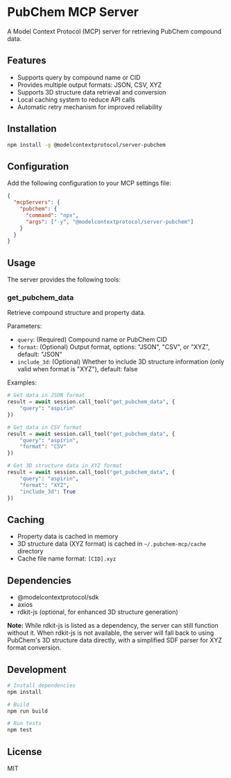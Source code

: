 # PubChem MCP Server

A Model Context Protocol (MCP) server for retrieving PubChem compound data.

## Features

- Supports query by compound name or CID
- Provides multiple output formats: JSON, CSV, XYZ
- Supports 3D structure data retrieval and conversion
- Local caching system to reduce API calls
- Automatic retry mechanism for improved reliability

## Installation

```bash
npm install -g @modelcontextprotocol/server-pubchem
```

## Configuration

Add the following configuration to your MCP settings file:

```json
{
  "mcpServers": {
    "pubchem": {
      "command": "npx",
      "args": ["-y", "@modelcontextprotocol/server-pubchem"]
    }
  }
}
```

## Usage

The server provides the following tools:

### get_pubchem_data

Retrieve compound structure and property data.

Parameters:
- `query`: (Required) Compound name or PubChem CID
- `format`: (Optional) Output format, options: "JSON", "CSV", or "XYZ", default: "JSON"
- `include_3d`: (Optional) Whether to include 3D structure information (only valid when format is "XYZ"), default: false

Examples:

```python
# Get data in JSON format
result = await session.call_tool("get_pubchem_data", {
    "query": "aspirin"
})

# Get data in CSV format
result = await session.call_tool("get_pubchem_data", {
    "query": "aspirin",
    "format": "CSV"
})

# Get 3D structure data in XYZ format
result = await session.call_tool("get_pubchem_data", {
    "query": "aspirin",
    "format": "XYZ",
    "include_3d": True
})
```

## Caching

- Property data is cached in memory
- 3D structure data (XYZ format) is cached in `~/.pubchem-mcp/cache` directory
- Cache file name format: `[CID].xyz`

## Dependencies

- @modelcontextprotocol/sdk
- axios
- rdkit-js (optional, for enhanced 3D structure generation)

**Note:** While rdkit-js is listed as a dependency, the server can still function without it. When rdkit-js is not available, the server will fall back to using PubChem's 3D structure data directly, with a simplified SDF parser for XYZ format conversion.

## Development

```bash
# Install dependencies
npm install

# Build
npm run build

# Run tests
npm test
```

## License

MIT
